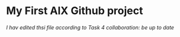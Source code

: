 # My First AlX Github project
###### I hav edited thsi file according to Task 4 collaboration: be up to date
